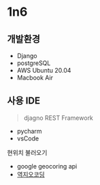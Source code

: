 # 1n6

## 개발환경
- Django
- postgreSQL
- AWS Ubuntu 20.04
- Macbook Air

## 사용 IDE
> djagno REST Framework
- pycharm
- vsCode


현위치 불러오기
- google geocoring api
- [역지오코딩](https://developers.google.com/maps/documentation/geocoding/overview#ReverseGeocoding)
